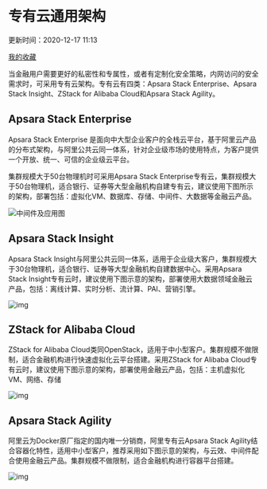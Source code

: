 # 专有云通用架构

更新时间：2020-12-17 11:13

[我的收藏](https://help.aliyun.com/my_favorites.html)

当金融用户需要更好的私密性和专属性，或者有定制化安全策略，内网访问的安全需求时，可采用专有云架构。专有云有四类：Apsara Stack Enterprise、Apsara Stack Insight、ZStack for Alibaba Cloud和Apsara Stack Agility。

## Apsara Stack Enterprise

Apsara Stack Enterprise 是面向中大型企业客户的全栈云平台，基于阿里云产品的分布式架构，与阿里公共云同一体系，针对企业级市场的使用特点，为客户提供一个开放、统一、可信的企业级云平台。

集群规模大于50台物理机时可采用Apsara Stack Enterprise专有云，集群规模大于50台物理机，适合银行、证券等大型金融机构自建专有云，建议使用下图所示的架构，部署包括：虚拟化VM、数据库、存储、中间件、大数据等金融云产品。

![中间件及应用图](https://help-static-aliyun-doc.aliyuncs.com/assets/img/zh-CN/1787018061/p199842.png)

## Apsara Stack Insight

Apsara Stack Insight与阿里公共云同一体系，适用于企业级大客户，集群规模大于30台物理机，适合银行、证券等大型金融机构自建数据中心。采用Apsara Stack Insight专有云时，建议使用下图示意的架构，部署使用大数据领域金融云产品，包括：离线计算、实时分析、流计算、PAI、营销引擎。

![img](https://help-static-aliyun-doc.aliyuncs.com/assets/img/zh-CN/9209218851/p7188.png)

## ZStack for Alibaba Cloud

ZStack for Alibaba Cloud类同OpenStack，适用于中小型客户。集群规模不做限制，适合金融机构进行快速虚拟化云平台搭建。采用ZStack for Alibaba Cloud专有云时，建议使用下图示意的架构，部署使用金融云产品，包括：主机虚拟化VM、网络、存储

![img](https://help-static-aliyun-doc.aliyuncs.com/assets/img/zh-CN/0309218851/p7191.png)

## Apsara Stack Agility

阿里云为Docker原厂指定的国内唯一分销商，阿里专有云Apsara Stack Agility结合容器化特性，适用中小型客户，推荐采用如下图示意的架构，与云效、中间件配合使用金融云产品。集群规模不做限制，适合金融机构进行容器平台搭建。

![img](https://help-static-aliyun-doc.aliyuncs.com/assets/img/zh-CN/0309218851/p7192.png)